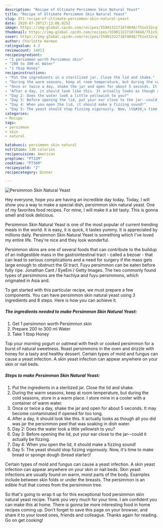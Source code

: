```yaml
---
description: "Recipe of Ultimate Persimmon Skin Natural Yeast"
title: "Recipe of Ultimate Persimmon Skin Natural Yeast"
slug: 871-recipe-of-ultimate-persimmon-skin-natural-yeast
date: 2020-07-28T17:13:08.025Z
image: https://img-global.cpcdn.com/recipes/5590132271874048/751x532cq70/persimmon-skin-natural-yeast-recipe-main-photo.jpg
thumbnail: https://img-global.cpcdn.com/recipes/5590132271874048/751x532cq70/persimmon-skin-natural-yeast-recipe-main-photo.jpg
cover: https://img-global.cpcdn.com/recipes/5590132271874048/751x532cq70/persimmon-skin-natural-yeast-recipe-main-photo.jpg
author: Charlotte Harmon
ratingvalue: 4.3
reviewcount: 14013
recipeingredient:
- "1 persimmon worth Persimmon skin"
- "200 to 300 ml Water"
- "1 tbsp Honey"
recipeinstructions:
- "Put the ingredients in a sterilized jar. Close the lid and shake."
- "During the warm seasons, keep at room temperature, but during the cold seasons, store in a warm place. I store mine in a cooler with a container of warm water."
- "Once or twice a day, shake the jar and open for about 5 seconds. It may become contaminated if opened for too long."
- "After a day, it should look like this. It actually looks as though all you did was jar the persimmon peel that was soaking in dish water."
- "Day 2: Does the water look a little yellowish to you?"
- "Day 3: Before opening the lid, put your ear close to the jar--could it actually be fizzing."
- "Day 4: When you open the lid, it should make a fizzing sound!"
- "Day 5: The yeast should stop fizzing vigorously. Now, it&#39;s time to make bread or sponge dough (bread starter)!"
categories:
- Recipe
tags:
- persimmon
- skin
- natural

katakunci: persimmon skin natural 
nutrition: 130 calories
recipecuisine: American
preptime: "PT32M"
cooktime: "PT36M"
recipeyield: "2"
recipecategory: Dinner

---
```



![Persimmon Skin Natural Yeast](https://img-global.cpcdn.com/recipes/5590132271874048/751x532cq70/persimmon-skin-natural-yeast-recipe-main-photo.jpg)

Hey everyone, hope you are having an incredible day today. Today, I will show you a way to make a special dish, persimmon skin natural yeast. One of my favorites food recipes. For mine, I will make it a bit tasty. This is gonna smell and look delicious.

Persimmon Skin Natural Yeast is one of the most popular of current trending meals in the world. It is easy, it is quick, it tastes yummy. It is appreciated by millions daily. Persimmon Skin Natural Yeast is something which I've loved my entire life. They're nice and they look wonderful.

Persimmon skins are one of several foods that can contribute to the buildup of an indigestible mass in the gastrointestinal tract - called a bezoar - that can lead to serious complications and a need for surgery if the mass gets large enough to obstruct the GI tract. Fuyu persimmon can be eaten before fully ripe. Jonathan Cant / EyeEm / Getty Images. The two commonly found types of persimmons are the hachiya and fuyu persimmons, which originated in Asia and.


To get started with this particular recipe, we must prepare a few components. You can have persimmon skin natural yeast using 3 ingredients and 8 steps. Here is how you can achieve it.

<!--inarticleads1-->

##### The ingredients needed to make Persimmon Skin Natural Yeast:

1. Get 1 persimmon worth Persimmon skin
1. Prepare 200 to 300 ml Water
1. Take 1 tbsp Honey


Top your morning yogurt or oatmeal with fresh or cooked persimmon for a burst of natural sweetness. Roast persimmons in the oven and drizzle with honey for a tasty and healthy dessert. Certain types of mold and fungus can cause a yeast infection. A skin yeast infection can appear anywhere on your skin or nail beds. 

<!--inarticleads2-->

##### Steps to make Persimmon Skin Natural Yeast:

1. Put the ingredients in a sterilized jar. Close the lid and shake.
1. During the warm seasons, keep at room temperature, but during the cold seasons, store in a warm place. I store mine in a cooler with a container of warm water.
1. Once or twice a day, shake the jar and open for about 5 seconds. It may become contaminated if opened for too long.
1. After a day, it should look like this. It actually looks as though all you did was jar the persimmon peel that was soaking in dish water.
1. Day 2: Does the water look a little yellowish to you?
1. Day 3: Before opening the lid, put your ear close to the jar--could it actually be fizzing.
1. Day 4: When you open the lid, it should make a fizzing sound!
1. Day 5: The yeast should stop fizzing vigorously. Now, it&#39;s time to make bread or sponge dough (bread starter)!


Certain types of mold and fungus can cause a yeast infection. A skin yeast infection can appear anywhere on your skin or nail beds. Skin yeast infections are usually found on warm, moist parts of the body. Examples include between skin folds or under the breasts. The persimmon is an edible fruit that comes from the persimmon tree. 

So that's going to wrap it up for this exceptional food persimmon skin natural yeast recipe. Thank you very much for your time. I am confident you can make this at home. There is gonna be more interesting food in home recipes coming up. Don't forget to save this page on your browser, and share it to your loved ones, friends and colleague. Thanks again for reading. Go on get cooking!
